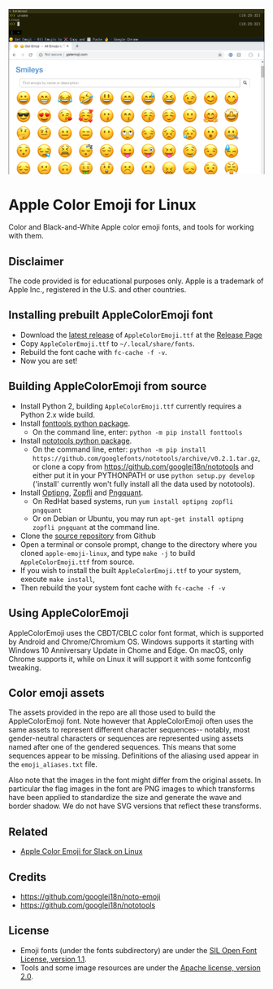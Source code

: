 ![AppleColorEmojiLinux](images/screenshot.png)
# Apple Color Emoji for Linux
Color and Black-and-White Apple color emoji fonts, and tools for working with them.

## Disclaimer

The code provided is for educational purposes only. Apple is a trademark of Apple Inc., registered in the U.S. and other countries.

## Installing prebuilt AppleColorEmoji font

- Download the [latest release](https://github.com/samuelngs/apple-emoji-linux/releases/download/latest/AppleColorEmoji.ttf) of `AppleColorEmoji.ttf` at the [Release Page](https://github.com/samuelngs/apple-emoji-linux/releases)
- Copy `AppleColorEmoji.ttf` to `~/.local/share/fonts`.
- Rebuild the font cache with `fc-cache -f -v`.
- Now you are set!

## Building AppleColorEmoji from source

- Install Python 2, building `AppleColorEmoji.ttf` currently requires a Python 2.x wide build.
- Install [fonttools python package](https://github.com/fonttools/fonttools).
  - On the command line, enter: `python -m pip install fonttools`
- Install [nototools python package](https://github.com/googlei18n/nototools).
  - On the command line, enter: `python -m pip install https://github.com/googlefonts/nototools/archive/v0.2.1.tar.gz`, or
    clone a copy from https://github.com/googlei18n/nototools and either put it in your PYTHONPATH or use `python setup.py
    develop` ('install' currently won't fully install all the data used by nototools).
- Install [Optipng](http://optipng.sourceforge.net/), [Zopfli](https://github.com/google/zopfli) and [Pngquant](https://pngquant.org/).
  - On RedHat based systems, run `yum install optipng zopfli pngquant`
  - Or on Debian or Ubuntu, you may run `apt-get install optipng zopfli pngquant` at the command line.
- Clone the [source repository](https://github.com/samuelngs/apple-emoji-linux) from Github
- Open a terminal or console prompt, change to the directory where you cloned `apple-emoji-linux`, and type `make -j` to build `AppleColorEmoji.ttf` from source.
- If you wish to install the built `AppleColorEmoji.ttf` to your system, execute `make install`,
- Then rebuild the your system font cache with `fc-cache -f -v`

## Using AppleColorEmoji

AppleColorEmoji uses the CBDT/CBLC color font format, which is supported by Android
and Chrome/Chromium OS.  Windows supports it starting with Windows 10 Anniversary
Update in Chome and Edge.  On macOS, only Chrome supports it, while on Linux it will
support it with some fontconfig tweaking.

## Color emoji assets

The assets provided in the repo are all those used to build the AppleColorEmoji
font.  Note however that AppleColorEmoji often uses the same assets to represent
different character sequences-- notably, most gender-neutral characters or
sequences are represented using assets named after one of the gendered
sequences.  This means that some sequences appear to be missing.  Definitions of
the aliasing used appear in the `emoji_aliases.txt` file.

Also note that the images in the font might differ from the original assets.  In
particular the flag images in the font are PNG images to which transforms have
been applied to standardize the size and generate the wave and border shadow.  We
do not have SVG versions that reflect these transforms.

## Related
- [Apple Color Emoji for Slack on Linux](https://github.com/samuelngs/slack-apple-emoji-linux)

## Credits

- https://github.com/googlei18n/noto-emoji
- https://github.com/googlei18n/nototools

## License

- Emoji fonts (under the fonts subdirectory) are under the [SIL Open Font License, version 1.1](fonts/LICENSE).
- Tools and some image resources are under the [Apache license, version 2.0](./LICENSE).
